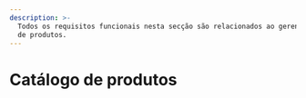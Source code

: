 ```yaml
---
description: >-
  Todos os requisitos funcionais nesta secção são relacionados ao gerenciamento
  de produtos.
---
```


# Catálogo de produtos

